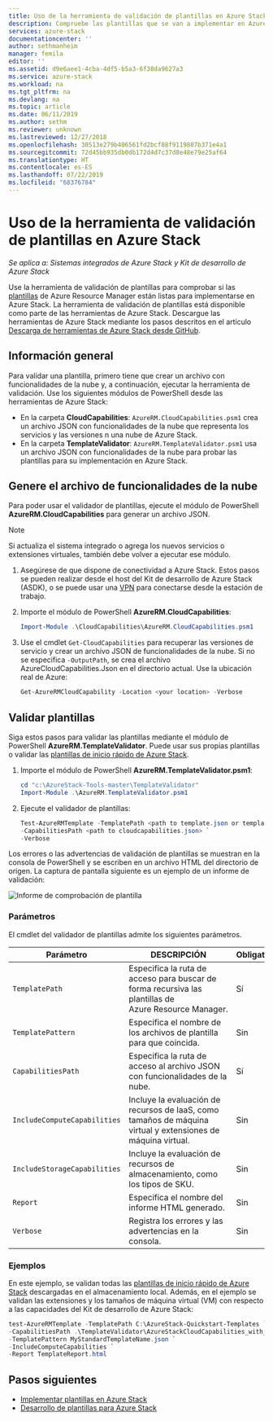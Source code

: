 ```yaml
---
title: Uso de la herramienta de validación de plantillas en Azure Stack | Microsoft Docs
description: Compruebe las plantillas que se van a implementar en Azure Stack con una herramienta de validación de plantillas.
services: azure-stack
documentationcenter: ''
author: sethmanheim
manager: femila
editor: ''
ms.assetid: d9e6aee1-4cba-4df5-b5a3-6f38da9627a3
ms.service: azure-stack
ms.workload: na
ms.tgt_pltfrm: na
ms.devlang: na
ms.topic: article
ms.date: 06/11/2019
ms.author: sethm
ms.reviewer: unknown
ms.lastreviewed: 12/27/2018
ms.openlocfilehash: 30513e279b406561fd2bcf88f9119807b371e4a1
ms.sourcegitcommit: 72d45bb935db0db172d4d7c37d8e48e79e25af64
ms.translationtype: HT
ms.contentlocale: es-ES
ms.lasthandoff: 07/22/2019
ms.locfileid: "68376784"
---
```

# <a name="use-the-template-validation-tool-in-azure-stack"></a>Uso de la herramienta de validación de plantillas en Azure Stack
*Se aplica a: Sistemas integrados de Azure Stack y Kit de desarrollo de Azure Stack*

Use la herramienta de validación de plantillas para comprobar si las [plantillas](azure-stack-arm-templates.md) de Azure Resource Manager están listas para implementarse en Azure Stack. La herramienta de validación de plantillas está disponible como parte de las herramientas de Azure Stack. Descargue las herramientas de Azure Stack mediante los pasos descritos en el artículo [Descarga de herramientas de Azure Stack desde GitHub](../operator/azure-stack-powershell-download.md).

## <a name="overview"></a>Información general

Para validar una plantilla, primero tiene que crear un archivo con funcionalidades de la nube y, a continuación, ejecutar la herramienta de validación. Use los siguientes módulos de PowerShell desde las herramientas de Azure Stack:

- En la carpeta **CloudCapabilities**: `AzureRM.CloudCapabilities.psm1` crea un archivo JSON con funcionalidades de la nube que representa los servicios y las versiones n una nube de Azure Stack.
- En la carpeta **TemplateValidator**: `AzureRM.TemplateValidator.psm1` usa un archivo JSON con funcionalidades de la nube para probar las plantillas para su implementación en Azure Stack.

## <a name="build-the-cloud-capabilities-file"></a>Genere el archivo de funcionalidades de la nube

Para poder usar el validador de plantillas, ejecute el módulo de PowerShell **AzureRM.CloudCapabilities** para generar un archivo JSON.

>[!NOTE]
> Si actualiza el sistema integrado o agrega los nuevos servicios o extensiones virtuales, también debe volver a ejecutar ese módulo.

1. Asegúrese de que dispone de conectividad a Azure Stack. Estos pasos se pueden realizar desde el host del Kit de desarrollo de Azure Stack (ASDK), o se puede usar una [VPN](../asdk/asdk-connect.md#connect-to-azure-stack-using-vpn) para conectarse desde la estación de trabajo.
2. Importe el módulo de PowerShell **AzureRM.CloudCapabilities**:

    ```powershell
    Import-Module .\CloudCapabilities\AzureRM.CloudCapabilities.psm1
    ```

3. Use el cmdlet `Get-CloudCapabilities` para recuperar las versiones de servicio y crear un archivo JSON de funcionalidades de la nube. Si no se especifica `-OutputPath`, se crea el archivo AzureCloudCapabilities.Json en el directorio actual. Use la ubicación real de Azure:

    ```powershell
    Get-AzureRMCloudCapability -Location <your location> -Verbose
    ```

## <a name="validate-templates"></a>Validar plantillas

Siga estos pasos para validar las plantillas mediante el módulo de PowerShell **AzureRM.TemplateValidator**. Puede usar sus propias plantillas o validar las [plantillas de inicio rápido de Azure Stack](https://github.com/Azure/AzureStack-QuickStart-Templates).

1. Importe el módulo de PowerShell **AzureRM.TemplateValidator.psm1**:

    ```powershell
    cd "c:\AzureStack-Tools-master\TemplateValidator"
    Import-Module .\AzureRM.TemplateValidator.psm1
    ```

2. Ejecute el validador de plantillas:

    ```powershell
    Test-AzureRMTemplate -TemplatePath <path to template.json or template folder> `
    -CapabilitiesPath <path to cloudcapabilities.json> `
    -Verbose
    ```

Los errores o las advertencias de validación de plantillas se muestran en la consola de PowerShell y se escriben en un archivo HTML del directorio de origen. La captura de pantalla siguiente es un ejemplo de un informe de validación:

![Informe de comprobación de plantilla](./media/azure-stack-validate-templates/image1.png)

### <a name="parameters"></a>Parámetros

El cmdlet del validador de plantillas admite los siguientes parámetros.

| Parámetro | DESCRIPCIÓN | Obligatorio |
| ----- | -----| ----- |
| `TemplatePath` | Especifica la ruta de acceso para buscar de forma recursiva las plantillas de Azure Resource Manager. | Sí |
| `TemplatePattern` | Especifica el nombre de los archivos de plantilla para que coincida. | Sin |
| `CapabilitiesPath` | Especifica la ruta de acceso al archivo JSON con funcionalidades de la nube. | Sí |
| `IncludeComputeCapabilities` | Incluye la evaluación de recursos de IaaS, como tamaños de máquina virtual y extensiones de máquina virtual. | Sin |
| `IncludeStorageCapabilities` | Incluye la evaluación de recursos de almacenamiento, como los tipos de SKU. | Sin |
| `Report` | Especifica el nombre del informe HTML generado. | Sin |
| `Verbose` | Registra los errores y las advertencias en la consola. | Sin|

### <a name="examples"></a>Ejemplos

En este ejemplo, se validan todas las [plantillas de inicio rápido de Azure Stack](https://github.com/Azure/AzureStack-QuickStart-Templates) descargadas en el almacenamiento local. Además, en el ejemplo se validan las extensiones y los tamaños de máquina virtual (VM) con respecto a las capacidades del Kit de desarrollo de Azure Stack:

```powershell
test-AzureRMTemplate -TemplatePath C:\AzureStack-Quickstart-Templates `
-CapabilitiesPath .\TemplateValidator\AzureStackCloudCapabilities_with_AddOns_20170627.json `
-TemplatePattern MyStandardTemplateName.json `
-IncludeComputeCapabilities `
-Report TemplateReport.html
```

## <a name="next-steps"></a>Pasos siguientes

- [Implementar plantillas en Azure Stack](azure-stack-arm-templates.md)
- [Desarrollo de plantillas para Azure Stack](azure-stack-develop-templates.md)
